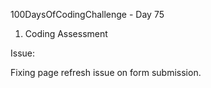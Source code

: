 100DaysOfCodingChallenge - Day 75 

1) Coding Assessment

Issue:

Fixing page refresh issue on form submission.